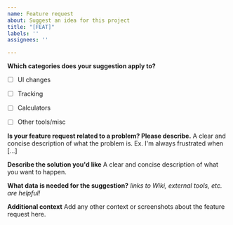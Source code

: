 ```yaml
---
name: Feature request
about: Suggest an idea for this project
title: "[FEAT]"
labels: ''
assignees: ''

---
```


**Which categories does your suggestion apply to?**
- [ ] UI changes
- [ ] Tracking
- [ ] Calculators
- [ ] Other tools/misc


**Is your feature request related to a problem? Please describe.**
A clear and concise description of what the problem is. Ex. I'm always frustrated when [...]


**Describe the solution you'd like**
A clear and concise description of what you want to happen.


**What data is needed for the suggestion?**
_links to Wiki, external tools, etc. are helpful!_

**Additional context**
Add any other context or screenshots about the feature request here.
